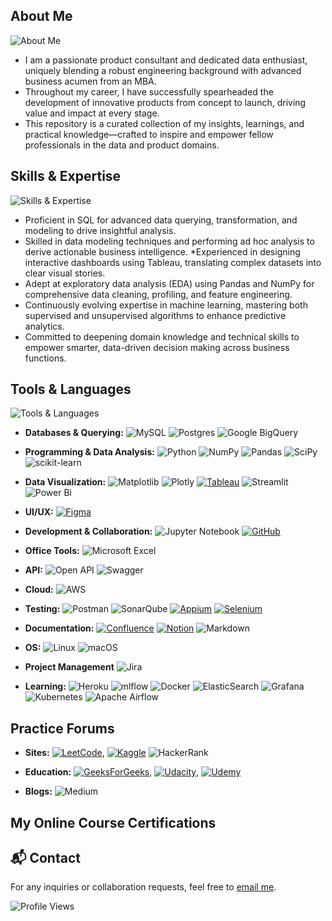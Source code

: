## About Me
![About Me](https://img.shields.io/badge/About%20Me-blue?style=flat-square&logo=github)

* I am a passionate product consultant and dedicated data enthusiast, uniquely blending a robust engineering background with advanced business acumen from an MBA. 
* Throughout my career, I have successfully spearheaded the development of innovative products from concept to launch, driving value and impact at every stage.  
* This repository is a curated collection of my insights, learnings, and practical knowledge—crafted to inspire and empower fellow professionals in the data and product domains.


## Skills & Expertise
![Skills & Expertise](https://img.shields.io/badge/Skills%20%26%20Expertise-blue?style=flat-square&logo=github)

* Proficient in SQL for advanced data querying, transformation, and modeling to drive insightful analysis.
* Skilled in data modeling techniques and performing ad hoc analysis to derive actionable business intelligence.
*Experienced in designing interactive dashboards using Tableau, translating complex datasets into clear visual stories. 
* Adept at exploratory data analysis (EDA) using Pandas and NumPy for comprehensive data cleaning, profiling, and feature engineering.
* Continuously evolving expertise in machine learning, mastering both supervised and unsupervised algorithms to enhance predictive analytics.
* Committed to deepening domain knowledge and technical skills to empower smarter, data-driven decision making across business functions.

## Tools & Languages
![Tools & Languages](https://img.shields.io/badge/Tools%20%26%20Languages-blue?style=plastic)

- **Databases & Querying:**
![MySQL](https://img.shields.io/badge/mysql-4479A1.svg?style=for-the-badge&logo=mysql&logoColor=white) ![Postgres](https://img.shields.io/badge/postgres-%23316192.svg?style=for-the-badge&logo=postgresql&logoColor=white) ![Google BigQuery](https://img.shields.io/badge/Google--BigQuery-4285F4?style=flat-square&logo=googlebigquery&logoColor=white)
  
- **Programming & Data Analysis:**
![Python](https://img.shields.io/badge/python-3670A0?style=for-the-badge&logo=python&logoColor=ffdd54) ![NumPy](https://img.shields.io/badge/numpy-%23013243.svg?style=for-the-badge&logo=numpy&logoColor=white) ![Pandas](https://img.shields.io/badge/pandas-%23150458.svg?style=for-the-badge&logo=pandas&logoColor=white) ![SciPy](https://img.shields.io/badge/SciPy-%230C55A5.svg?style=for-the-badge&logo=scipy&logoColor=%white) ![scikit-learn](https://img.shields.io/badge/scikit--learn-%23F7931E.svg?style=for-the-badge&logo=scikit-learn&logoColor=white)
  
- **Data Visualization:**
![Matplotlib](https://img.shields.io/badge/Matplotlib-%23ffffff.svg?style=for-the-badge&logo=Matplotlib&logoColor=black) ![Plotly](https://img.shields.io/badge/Plotly-%233F4F75.svg?style=for-the-badge&logo=plotly&logoColor=white) [![Tableau](https://custom-icon-badges.demolab.com/badge/Tableau-0176D3?logo=tableau&logoColor=fff)](#) ![Streamlit](https://img.shields.io/badge/Streamlit-%23FE4B4B.svg?style=for-the-badge&logo=streamlit&logoColor=white) ![Power Bi](https://img.shields.io/badge/power_bi-F2C811?style=for-the-badge&logo=powerbi&logoColor=black)
  
- **UI/UX:**
[![Figma](https://img.shields.io/badge/Figma-F24E1E?logo=figma&logoColor=white)](#)
  
- **Development & Collaboration:**
![Jupyter Notebook](https://img.shields.io/badge/jupyter-%23FA0F00.svg?style=for-the-badge&logo=jupyter&logoColor=white) [![GitHub](https://img.shields.io/badge/GitHub-%23121011.svg?logo=github&logoColor=white)](#) 

- **Office Tools:**
![Microsoft Excel](https://img.shields.io/badge/Microsoft_Excel-217346?style=for-the-badge&logo=microsoft-excel&logoColor=white)

- **API:**
![Open API](https://img.shields.io/badge/Open%20API-000000?style=flat-square&logo=openapi&logoColor=white)
 ![Swagger](https://img.shields.io/badge/-Swagger-%23Clojure?style=for-the-badge&logo=swagger&logoColor=white)

- **Cloud:**
![AWS](https://img.shields.io/badge/AWS-%23FF9900.svg?style=for-the-badge&logo=amazon-aws&logoColor=white)

- **Testing:**
![Postman](https://img.shields.io/badge/Postman-FF6C37?style=for-the-badge&logo=postman&logoColor=white)
![SonarQube](https://img.shields.io/badge/SonarQube-black?style=for-the-badge&logo=sonarqube&logoColor=4E9BCD) [![Appium](https://img.shields.io/badge/Appium-662d91?logo=appium&logoColor=white)](#)  [![Selenium](https://img.shields.io/badge/Selenium-43B02A?logo=selenium&logoColor=fff)](#)

- **Documentation:**
[![Confluence](https://img.shields.io/badge/Confluence-172B4D?logo=confluence&logoColor=fff)](#) [![Notion](https://img.shields.io/badge/Notion-000?logo=notion&logoColor=fff)](#) ![Markdown](https://img.shields.io/badge/markdown-%23000000.svg?style=for-the-badge&logo=markdown&logoColor=white)
  
- **OS:**
![Linux](https://img.shields.io/badge/Linux-FCC624?style=for-the-badge&logo=linux&logoColor=black) ![macOS](https://img.shields.io/badge/mac%20os-000000?style=for-the-badge&logo=macos&logoColor=F0F0F0)

- **Project Management**
![Jira](https://img.shields.io/badge/jira-%230A0FFF.svg?style=for-the-badge&logo=jira&logoColor=white) 

- **Learning:**
![Heroku](https://img.shields.io/badge/heroku-%23430098.svg?style=for-the-badge&logo=heroku&logoColor=white) ![mlflow](https://img.shields.io/badge/mlflow-%23d9ead3.svg?style=for-the-badge&logo=numpy&logoColor=blue) ![Docker](https://img.shields.io/badge/docker-%230db7ed.svg?style=for-the-badge&logo=docker&logoColor=white) ![ElasticSearch](https://img.shields.io/badge/-ElasticSearch-005571?style=for-the-badge&logo=elasticsearch)  ![Grafana](https://img.shields.io/badge/grafana-%23F46800.svg?style=for-the-badge&logo=grafana&logoColor=white) ![Kubernetes](https://img.shields.io/badge/kubernetes-%23326ce5.svg?style=for-the-badge&logo=kubernetes&logoColor=white) ![Apache Airflow](https://img.shields.io/badge/Apache%20Airflow-017CEE?style=for-the-badge&logo=Apache%20Airflow&logoColor=white) 


## Practice Forums
- **Sites:**
[![LeetCode](https://img.shields.io/badge/LeetCode-000000?logo=LeetCode&logoColor=#d16c06)](#), [![Kaggle](https://img.shields.io/badge/Kaggle-20BEFF?logo=kaggle&logoColor=fff)](#) ![HackerRank](https://img.shields.io/badge/-Hackerrank-2EC866?style=for-the-badge&logo=HackerRank&logoColor=white)

- **Education:**
[![GeeksForGeeks](https://img.shields.io/badge/GeeksforGeeks-298D46?logo=geeksforgeeks&logoColor=white)](#), [![Udacity](https://img.shields.io/badge/Udacity-02B3E4?logo=udacity&logoColor=fff)](#), [![Udemy](https://img.shields.io/badge/Udemy-A435F0?logo=udemy&logoColor=fff)](#)

- **Blogs:**
![Medium](https://img.shields.io/badge/Medium-12100E?style=for-the-badge&logo=medium&logoColor=white) 

## My Online Course Certifications


## 📬 Contact

For any inquiries or collaboration requests, feel free to [email me](mailto:learner_2021@outlook.com).

![Profile Views](https://komarev.com/ghpvc/?username=dsmlai2025&style=flat-square&color=blue)

